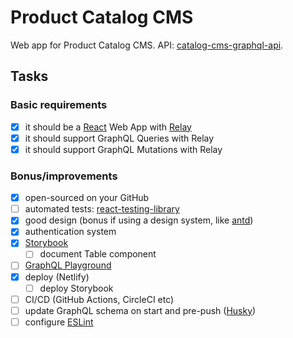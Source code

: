 # Product Catalog CMS
Web app for Product Catalog CMS. API: [catalog-cms-graphql-api](https://github.com/stoneparker/catalog-cms-graphql-api).

## Tasks
### Basic requirements
- [x] it should be a [React](https://reactjs.org/) Web App with [Relay](https://relay.dev/)
- [x] it should support GraphQL Queries with Relay
- [x] it should support GraphQL Mutations with Relay

### Bonus/improvements
- [x] open-sourced on your GitHub
- [ ] automated tests: [react-testing-library](https://testing-library.com/)
- [x] good design (bonus if using a design system, like [antd](https://ant.design/))
- [x] authentication system
- [x] [Storybook](https://storybook.js.org/)
  - [ ] document Table component
- [ ] [GraphQL Playground](https://github.com/graphql/graphql-playground)
- [x] deploy (Netlify)
  - [ ] deploy Storybook
- [ ] CI/CD (GitHub Actions, CircleCI etc)
- [ ] update GraphQL schema on start and pre-push ([Husky](https://typicode.github.io/husky))
- [ ] configure [ESLint](https://eslint.org/)

